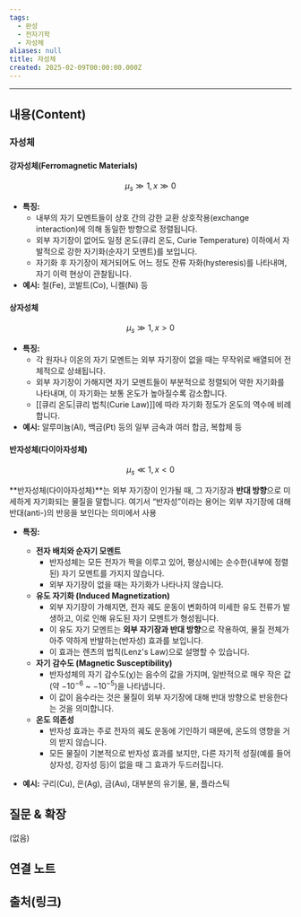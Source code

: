 ```yaml
---
tags:
  - 완성
  - 전자기학
  - 자성체
aliases: null
title: 자성체
created: 2025-02-09T00:00:00.000Z
---
```


---

## 내용(Content)

### 자성체

#### 강자성체(Ferromagnetic Materials)

$$\mu_{s} \gg 1, x \gg 0$$

- **특징:**
	- 내부의 자기 모멘트들이 상호 간의 강한 교환 상호작용(exchange interaction)에 의해 동일한 방향으로 정렬됩니다.
	- 외부 자기장이 없어도 일정 온도(큐리 온도, Curie Temperature) 이하에서 자발적으로 강한 자기화(순자기 모멘트)를 보입니다.
	- 자기화 후 자기장이 제거되어도 어느 정도 잔류 자화(hysteresis)를 나타내며, 자기 이력 현상이 관찰됩니다.
- **예시:** 철(Fe), 코발트(Co), 니켈(Ni) 등

#### 상자성체

$$
\mu_{s} \gg 1, x > 0
$$
- **특징:**
    - 각 원자나 이온의 자기 모멘트는 외부 자기장이 없을 때는 무작위로 배열되어 전체적으로 상쇄됩니다.
    - 외부 자기장이 가해지면 자기 모멘트들이 부분적으로 정렬되어 약한 자기화를 나타내며, 이 자기화는 보통 온도가 높아질수록 감소합니다.
    - [[큐리 온도|큐리 법칙(Curie Law)]]에 따라 자기화 정도가 온도의 역수에 비례합니다.
- **예시:** 알루미늄(Al), 백금(Pt) 등의 일부 금속과 여러 합금, 복합체 등

#### 반자성체(다이아자성체)

$$
\mu_{s} \ll 1, x < 0
$$

**반자성체(다이아자성체)**는 외부 자기장이 인가될 때, 그 자기장과 **반대 방향**으로 미세하게 자기화되는 물질을 말합니다. 여기서 “반자성”이라는 용어는 외부 자기장에 대해 반대(anti-)의 반응을 보인다는 의미에서 사용

- **특징:**
	- **전자 배치와 순자기 모멘트**
		-  반자성체는 모든 전자가 짝을 이루고 있어, 평상시에는 순수한(내부에 정렬된) 자기 모멘트를 가지지 않습니다.
		- 외부 자기장이 없을 때는 자기화가 나타나지 않습니다.
	- **유도 자기화 (Induced Magnetization)**
		-  외부 자기장이 가해지면, 전자 궤도 운동이 변화하여 미세한 유도 전류가 발생하고, 이로 인해 유도된 자기 모멘트가 형성됩니다.
		- 이 유도 자기 모멘트는 **외부 자기장과 반대 방향**으로 작용하여, 물질 전체가 아주 약하게 반발하는(반자성) 효과를 보입니다.
		- 이 효과는 렌츠의 법칙(Lenz's Law)으로 설명할 수 있습니다.
	- **자기 감수도 (Magnetic Susceptibility)**
		-  반자성체의 자기 감수도(χ)는 음수의 값을 가지며, 일반적으로 매우 작은 값(약 $−10^{−6}$ ~ $-10^{-5}$)을 나타냅니다.
		- 이 값이 음수라는 것은 물질이 외부 자기장에 대해 반대 방향으로 반응한다는 것을 의미합니다.
	- **온도 의존성**
		- 반자성 효과는 주로 전자의 궤도 운동에 기인하기 때문에, 온도의 영향을 거의 받지 않습니다.
		- 모든 물질이 기본적으로 반자성 효과를 보지만, 다른 자기적 성질(예를 들어 상자성, 강자성 등)이 없을 때 그 효과가 두드러집니다.

- **예시:** 구리(Cu), 은(Ag), 금(Au), 대부분의 유기물, 물, 플라스틱

## 질문 & 확장

(없음)

## 연결 노트

## 출처(링크)





